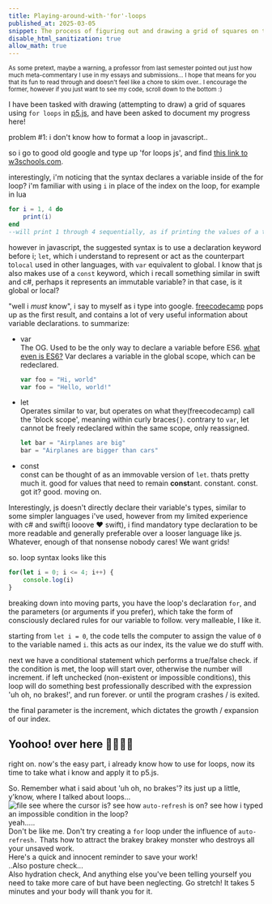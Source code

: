 ```yaml
---
title: Playing-around-with-'for'-loops
published_at: 2025-03-05
snippet: The process of figuring out and drawing a grid of squares on the canvas
disable_html_sanitization: true
allow_math: true
---
```

<small>As some pretext, maybe a warning, a professor from last semester pointed out just how much meta-commentary I use in my essays and submissions... I hope that means for you that its fun to read through and doesn't feel like a chore to skim over.. I encourage the former, however if you just want to see my code, scroll down to the bottom :)</small>

I have been tasked with drawing (attempting to draw) a grid of squares using `for loops` in [p5.js](https://editor.p5js.org), and have been asked to document my progress here!  

problem #1: i don't know how to format a loop in javascript..  

so i go to good old google and type up 'for loops js', and find [this link to w3schools.com](https://www.w3schools.com/js/js_loop_for.asp).  

interestingly, i'm noticing that the syntax declares a variable inside of the for loop? i'm familiar with using `i` in place of the index on the loop, for example in lua
```lua
for i = 1, 4 do
	print(i)
end
--will print 1 through 4 sequentially, as if printing the values of a table {1, 2, 3, 4}, one by one.
```  
  
however in javascript, the suggested syntax is to use a declaration keyword before i; `let`, which i understand to represent or act as the counterpart to`local` used in other languages, with `var` equivalent to global. I know that js also makes use of a `const` keyword, which i recall something similar in swift and c#, perhaps it represents an immutable variable? in that case, is it global or local?  

"well i *must* know", i say to myself as i type into google. [freecodecamp](https://www.freecodecamp.org/news/var-let-and-const-whats-the-difference/) pops up as the first result, and contains a lot of very useful information about variable declarations. to summarize:
- var  
	The OG. Used to be the only way to declare a variable before ES6. [what even is ES6?](https://divami.com/blogs/top-ecmascript-es6-features-every-javascript-developer-should-know/#:~:text=ES6%20is%20a%20new%20standardized,an%20exciting%20language%20to%20program.) Var declares a variable in the global scope, which can be redeclared. 
	```js
	var foo = "Hi, world"
	var foo = "Hello, world!"
	```
- let  
	Operates similar to var, but operates on what they(freecodecamp) call the 'block scope', meaning within curly braces`{}`. contrary to `var`, let cannot be freely redeclared within the same scope, only reassigned.
	```js
	let bar = "Airplanes are big"
	bar = "Airplanes are bigger than cars"
	```

- const  
	const can be thought of as an immovable version of `let`. thats pretty much it. good for values that need to remain **const**ant. constant. const. got it? good. moving on.  


Interestingly, js doesn't directly declare their variable's types, similar to some simpler languages i've used, however from my limited experience with c# and swift(i looove ❤️ swift), i find mandatory type declaration to be more readable and generally preferable over a looser language like js.  
Whatever, enough of that nonsense nobody cares! We want grids! 

so. loop syntax looks like this
```js
for(let i = 0; i <= 4; i++) {
	console.log(i)
}
```
breaking down into moving parts, you have the loop's declaration `for`, and the parameters (or arguments if you prefer), which take the form of consciously declared rules for our variable to follow. very malleable, I like it.

starting from `let i = 0`, the code tells the computer to assign the value of `0` to the variable named `i`. this acts as our index, its the value we do stuff with.  

next we have a conditional statement which performs a true/false check. if the condition is met, the loop will start over, otherwise the number will increment. if left unchecked (non-existent or impossible conditions), this loop will do something best professionally described with the expression 'uh oh, no brakes!', and run forever. or until the program crashes / is exited.  

the final parameter is the increment, which dictates the growth / expansion of our index.  

## Yoohoo! over here 👋👋🙋‍♂️

right on. now's the easy part, i already know how to use for loops, now its time to take what i know and apply it to p5.js.  

So. Remember what i said about 'uh oh, no brakes'? its just up a little, y'know, where I talked about loops...  
![file](p5-Crash-06-Mar-2025.png)
see where the cursor is? see how `auto-refresh` is on? see how i typed an impossible condition in the loop?  
yeah.....  
Don't be like me. Don't try creating a `for` loop under the influence of `auto-refresh.` Thats how to attract the brakey brakey monster who destroys all your unsaved work.  
Here's a quick and innocent reminder to save your work!  
..Also posture check...  
Also hydration check, And anything else you've been telling yourself you need to take more care of but have been neglecting. Go stretch! It takes 5 minutes and your body will thank you for it.  


